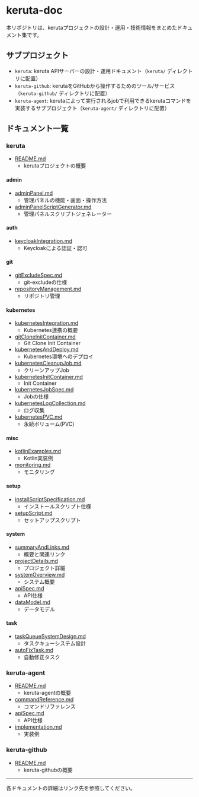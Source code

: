 # keruta-doc

本リポジトリは、kerutaプロジェクトの設計・運用・技術情報をまとめたドキュメント集です。

## サブプロジェクト
- `keruta`: keruta APIサーバーの設計・運用ドキュメント（`keruta/` ディレクトリに配置）
- `keruta-github`: kerutaをGitHubから操作するためのツール/サービス（`keruta-github/` ディレクトリに配置）
- `keruta-agent`: kerutaによって実行されるjobで利用できるkerutaコマンドを実装するサブプロジェクト（`keruta-agent/` ディレクトリに配置）

## ドキュメント一覧

### keruta

- [README.md](keruta/README.md)
  - kerutaプロジェクトの概要

#### admin
- [adminPanel.md](keruta/admin/adminPanel.md)
  - 管理パネルの機能・画面・操作方法
- [adminPanelScriptGenerator.md](keruta/admin/adminPanelScriptGenerator.md)
  - 管理パネルスクリプトジェネレーター

#### auth
- [keycloakIntegration.md](keruta/auth/keycloakIntegration.md)
  - Keycloakによる認証・認可

#### git
- [gitExcludeSpec.md](keruta/git/gitExcludeSpec.md)
  - git-excludeの仕様
- [repositoryManagement.md](keruta/git/repositoryManagement.md)
  - リポジトリ管理

#### kubernetes
- [kubernetesIntegration.md](keruta/kubernetes/kubernetesIntegration.md)
  - Kubernetes連携の概要
- [gitCloneInitContainer.md](keruta/kubernetes/gitCloneInitContainer.md)
  - Git Clone Init Container
- [kubernetesAndDeploy.md](keruta/kubernetes/kubernetesAndDeploy.md)
  - Kubernetes環境へのデプロイ
- [kubernetesCleanupJob.md](keruta/kubernetes/kubernetesCleanupJob.md)
  - クリーンアップJob
- [kubernetesInitContainer.md](keruta/kubernetes/kubernetesInitContainer.md)
  - Init Container
- [kubernetesJobSpec.md](keruta/kubernetes/kubernetesJobSpec.md)
  - Jobの仕様
- [kubernetesLogCollection.md](keruta/kubernetes/kubernetesLogCollection.md)
  - ログ収集
- [kubernetesPVC.md](keruta/kubernetes/kubernetesPVC.md)
  - 永続ボリューム(PVC)

#### misc
- [kotlinExamples.md](keruta/misc/kotlinExamples.md)
  - Kotlin実装例
- [monitoring.md](keruta/misc/monitoring.md)
  - モニタリング

#### setup
- [installScriptSpecification.md](keruta/misc/installScriptSpecification.md)
  - インストールスクリプト仕様
- [setupScript.md](keruta/misc/setupScript.md)
  - セットアップスクリプト

#### system
- [summaryAndLinks.md](keruta/system/summaryAndLinks.md)
  - 概要と関連リンク
- [projectDetails.md](keruta/system/projectDetails.md)
  - プロジェクト詳細
- [systemOverview.md](keruta/system/systemOverview.md)
  - システム概要
- [apiSpec.md](keruta/system/apiSpec.md)
  - API仕様
- [dataModel.md](keruta/system/dataModel.md)
  - データモデル

#### task
- [taskQueueSystemDesign.md](keruta/task/taskQueueSystemDesign.md)
  - タスクキューシステム設計
- [autoFixTask.md](keruta/task/autoFixTask.md)
  - 自動修正タスク

### keruta-agent

- [README.md](keruta-agent/README.md)
  - keruta-agentの概要
- [commandReference.md](keruta-agent/commandReference.md)
  - コマンドリファレンス
- [apiSpec.md](keruta-agent/apiSpec.md)
  - API仕様
- [implementation.md](keruta-agent/implementation.md)
  - 実装例

### keruta-github

- [README.md](keruta-github/README.md)
  - keruta-githubの概要

---

各ドキュメントの詳細はリンク先を参照してください。
